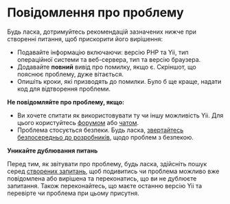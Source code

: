 Повідомлення про проблему
=========================

Будь ласка, дотримуйтесь рекомендацій зазначених нижче при створенні питання, щоб прискорити його вирішення:

* Подавайте інформацію включаючи: версію PHP та Yii, тип операційної системи та веб-сервера, тип та версію браузера.
* Додавайте **повний** вивід про помилку, якщо є. Скріншот, що пояснює проблему, дуже вітається.
* Опишіть кроки, які призводять до помилки. Було б ще краще, надати код для відтворення проблеми.

**Не повідомляйте про проблему, якщо:**

* Ви хочете спитати як використовувати ту чи іншу можливість Yii. Для цього користуйтесь [форумом](http://www.yiiframework.com/forum/index.php/forum/42-general-discussions-for-yii-20/) або [чатом](http://www.yiiframework.com/chat/).
* Проблема стосується безпеки. Будь ласка, [звертайтесь безпосередньо до розробників](http://www.yiiframework.com/security/), щодо проблем з безпекою.

**Уникайте дублювання питань**

Перед тим, як звітувати про проблему, будь ласка, здійсніть пошук серед [створених запитань](https://github.com/yiisoft/yii2/issues),
щоб подивитись чи проблема можливо вже повідомлена або вирішена та переконатись, що ви не дублюєте запитання.
Також переконайтесь, що маєте останню версію Yii та перевірте чи проблема при цьому присутня.

